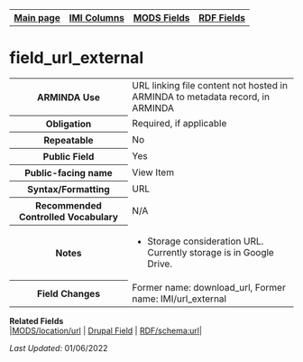 <!DOCTYPE html>
<html>

<body>
<table style="width:100%">
  <tr>
    <th><a href="index.md">Main page</a></th>
	<th><a href="IMI.md">IMI Columns</a></th>
    <th><a href="MODS.md">MODS Fields</a></th>
    <th><a href="RDF.md">RDF Fields</a></th>
  </tr>
</table>

<h1>field_url_external</h1>
<table>
<tr>
	<th>ARMINDA Use</th>
	<td>URL linking file content not hosted in ARMINDA to metadata record, in ARMINDA </td>
</tr>
<tr>
	<th>Obligation</th>	<td>Required, if applicable</td>
</tr>
<tr>
	<th>Repeatable</th>
	<td>No</td>
</tr>
<tr>
	<th>Public Field</th>
	<td>Yes</td>
</tr>
<tr>
	<th>Public-facing name</th>
	<td>View Item</td>
</tr>
<tr>
	<th>Syntax/Formatting</th>
	<td>URL</td>
</tr>
<tr>
	<th>Recommended Controlled Vocabulary</th>
	<td>N/A</td>
</tr>
<tr>
	<th>Notes</th>
	<td>
		<ul>
			<li>Storage consideration URL. Currently storage is in Google Drive.</li>
		</ul>
	</td>
</tr>
<tr>
	<th>Field Changes</th>
	<td>Former name: download_url, Former name: IMI/url_external</td>
</tr>
</table>
<dl>
	<dt><b>Related Fields</b></dt>
		|<a href="mods.location.url.md">MODS/location/url</a> 
		| <a href="DrupalFields.md#view-item">Drupal Field</a>
		| <a href="rdf.schema.url.md">RDF/schema:url</a>|
</dl>
<p><i>Last Updated: </i>01/06/2022</p>
</body>
</html>